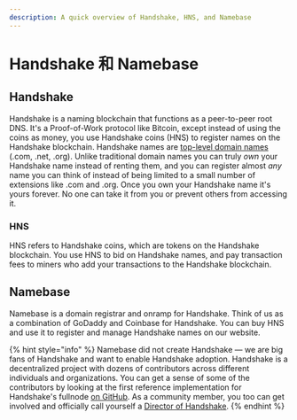 ```yaml
---
description: A quick overview of Handshake, HNS, and Namebase
---
```


# Handshake 和 Namebase

## Handshake

Handshake is a naming blockchain that functions as a peer-to-peer root DNS. It's a Proof-of-Work protocol like Bitcoin, except instead of using the coins as money, you use Handshake coins (HNS) to register names on the Handshake blockchain. Handshake names are [top-level domain names](../about-handshake/dns-refresher.md#top-level-domain) (.com, .net, .org). Unlike traditional domain names you can truly _own_ your Handshake name instead of renting them, and you can register almost _any_ name you can think of instead of being limited to a small number of extensions like .com and .org. Once you own your Handshake name it's yours forever. No one can take it from you or prevent others from accessing it.

### HNS

HNS refers to Handshake coins, which are tokens on the Handshake blockchain. You use HNS to bid on Handshake names, and pay transaction fees to miners who add your transactions to the Handshake blockchain.

## Namebase

Namebase is a domain registrar and onramp for Handshake. Think of us as a combination of GoDaddy and Coinbase for Handshake. You can buy HNS and use it to register and manage Handshake names on our website.&#x20;

{% hint style="info" %}
Namebase did not create Handshake — we are big fans of Handshake and want to enable Handshake adoption. Handshake is a decentralized project with dozens of contributors across different individuals and organizations. You can get a sense of some of the contributors by looking at the first reference implementation for Handshake's fullnode [on GitHub](https://github.com/handshake-org/hsd/graphs/contributors). As a community member, you too can get involved and officially call yourself a [Director of Handshake](https://handshake.org/community/).
{% endhint %}
